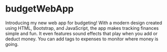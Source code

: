 # budgetWebApp
Introducing my new web app for budgeting! With a modern design created using HTML, Bootstrap, and JavaScript, the app makes tracking finances simple and fun. It even features sound effects that play when you add or deduct money. You can add tags to expenses to monitor where money is going.
